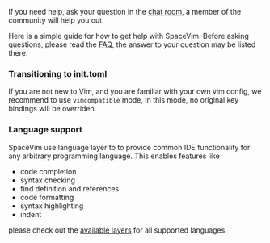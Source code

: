 If you need help, ask your question in the [chat room](https://app.element.io/#/room/#spacevim:matrix.org),
a member of the community will help you out.

Here is a simple guide for how to get help with SpaceVim. Before asking
questions, please read the [FAQ](https://spacevim.org/faq/), the answer
to your question may be listed there. 

### Transitioning to init.toml

If you are not new to Vim, and you are familiar with your own vim
config, we recommend to use `vimcompatible` mode, In this mode, no
original key bindings will be overriden.

### Language support

SpaceVim use language layer to to provide common IDE functionality for
any arbitrary programming language. This enables features like

- code completion
- syntax checking
- find definition and references
- code formatting
- syntax highlighting
- indent

please check out the [available layers](https://spacevim.org/layers/) for all supported languages.
